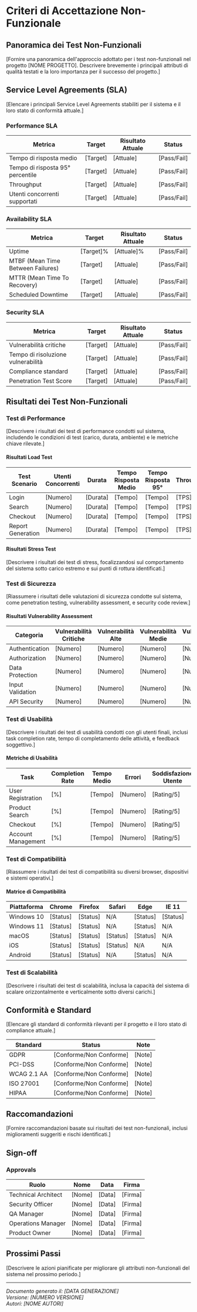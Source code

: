 # Criteri di Accettazione Non-Funzionale

## Panoramica dei Test Non-Funzionali

[Fornire una panoramica dell'approccio adottato per i test non-funzionali nel progetto [NOME PROGETTO]. Descrivere brevemente i principali attributi di qualità testati e la loro importanza per il successo del progetto.]

## Service Level Agreements (SLA)

[Elencare i principali Service Level Agreements stabiliti per il sistema e il loro stato di conformità attuale.]

### Performance SLA

| Metrica | Target | Risultato Attuale | Status |
|---------|--------|------------------|--------|
| Tempo di risposta medio | [Target] | [Attuale] | [Pass/Fail] |
| Tempo di risposta 95° percentile | [Target] | [Attuale] | [Pass/Fail] |
| Throughput | [Target] | [Attuale] | [Pass/Fail] |
| Utenti concorrenti supportati | [Target] | [Attuale] | [Pass/Fail] |

### Availability SLA

| Metrica | Target | Risultato Attuale | Status |
|---------|--------|------------------|--------|
| Uptime | [Target]% | [Attuale]% | [Pass/Fail] |
| MTBF (Mean Time Between Failures) | [Target] | [Attuale] | [Pass/Fail] |
| MTTR (Mean Time To Recovery) | [Target] | [Attuale] | [Pass/Fail] |
| Scheduled Downtime | [Target] | [Attuale] | [Pass/Fail] |

### Security SLA

| Metrica | Target | Risultato Attuale | Status |
|---------|--------|------------------|--------|
| Vulnerabilità critiche | [Target] | [Attuale] | [Pass/Fail] |
| Tempo di risoluzione vulnerabilità | [Target] | [Attuale] | [Pass/Fail] |
| Compliance standard | [Target] | [Attuale] | [Pass/Fail] |
| Penetration Test Score | [Target] | [Attuale] | [Pass/Fail] |

## Risultati dei Test Non-Funzionali

### Test di Performance

[Descrivere i risultati dei test di performance condotti sul sistema, includendo le condizioni di test (carico, durata, ambiente) e le metriche chiave rilevate.]

#### Risultati Load Test

| Test Scenario | Utenti Concorrenti | Durata | Tempo Risposta Medio | Tempo Risposta 95° | Throughput | Status |
|---------------|-------------------|--------|---------------------|-------------------|-----------|--------|
| Login | [Numero] | [Durata] | [Tempo] | [Tempo] | [TPS] | [Pass/Fail] |
| Search | [Numero] | [Durata] | [Tempo] | [Tempo] | [TPS] | [Pass/Fail] |
| Checkout | [Numero] | [Durata] | [Tempo] | [Tempo] | [TPS] | [Pass/Fail] |
| Report Generation | [Numero] | [Durata] | [Tempo] | [Tempo] | [TPS] | [Pass/Fail] |

#### Risultati Stress Test

[Descrivere i risultati dei test di stress, focalizzandosi sul comportamento del sistema sotto carico estremo e sui punti di rottura identificati.]

### Test di Sicurezza

[Riassumere i risultati delle valutazioni di sicurezza condotte sul sistema, come penetration testing, vulnerability assessment, e security code review.]

#### Risultati Vulnerability Assessment

| Categoria | Vulnerabilità Critiche | Vulnerabilità Alte | Vulnerabilità Medie | Vulnerabilità Basse |
|-----------|------------------------|-------------------|---------------------|---------------------|
| Authentication | [Numero] | [Numero] | [Numero] | [Numero] |
| Authorization | [Numero] | [Numero] | [Numero] | [Numero] |
| Data Protection | [Numero] | [Numero] | [Numero] | [Numero] |
| Input Validation | [Numero] | [Numero] | [Numero] | [Numero] |
| API Security | [Numero] | [Numero] | [Numero] | [Numero] |

### Test di Usabilità

[Descrivere i risultati dei test di usabilità condotti con gli utenti finali, inclusi task completion rate, tempo di completamento delle attività, e feedback soggettivo.]

#### Metriche di Usabilità

| Task | Completion Rate | Tempo Medio | Errori | Soddisfazione Utente |
|------|----------------|------------|--------|---------------------|
| User Registration | [%] | [Tempo] | [Numero] | [Rating/5] |
| Product Search | [%] | [Tempo] | [Numero] | [Rating/5] |
| Checkout | [%] | [Tempo] | [Numero] | [Rating/5] |
| Account Management | [%] | [Tempo] | [Numero] | [Rating/5] |

### Test di Compatibilità

[Riassumere i risultati dei test di compatibilità su diversi browser, dispositivi e sistemi operativi.]

#### Matrice di Compatibilità

| Piattaforma | Chrome | Firefox | Safari | Edge | IE 11 |
|------------|--------|---------|--------|------|-------|
| Windows 10 | [Status] | [Status] | N/A | [Status] | [Status] |
| Windows 11 | [Status] | [Status] | N/A | [Status] | N/A |
| macOS | [Status] | [Status] | [Status] | [Status] | N/A |
| iOS | [Status] | [Status] | [Status] | N/A | N/A |
| Android | [Status] | [Status] | N/A | [Status] | N/A |

### Test di Scalabilità

[Descrivere i risultati dei test di scalabilità, inclusa la capacità del sistema di scalare orizzontalmente e verticalmente sotto diversi carichi.]

## Conformità e Standard

[Elencare gli standard di conformità rilevanti per il progetto e il loro stato di compliance attuale.]

| Standard | Status | Note |
|---------|--------|------|
| GDPR | [Conforme/Non Conforme] | [Note] |
| PCI-DSS | [Conforme/Non Conforme] | [Note] |
| WCAG 2.1 AA | [Conforme/Non Conforme] | [Note] |
| ISO 27001 | [Conforme/Non Conforme] | [Note] |
| HIPAA | [Conforme/Non Conforme] | [Note] |

## Raccomandazioni

[Fornire raccomandazioni basate sui risultati dei test non-funzionali, inclusi miglioramenti suggeriti e rischi identificati.]

## Sign-off

### Approvals

| Ruolo | Nome | Data | Firma |
|-------|------|------|-------|
| Technical Architect | [Nome] | [Data] | [Firma] |
| Security Officer | [Nome] | [Data] | [Firma] |
| QA Manager | [Nome] | [Data] | [Firma] |
| Operations Manager | [Nome] | [Data] | [Firma] |
| Product Owner | [Nome] | [Data] | [Firma] |

## Prossimi Passi

[Descrivere le azioni pianificate per migliorare gli attributi non-funzionali del sistema nel prossimo periodo.]

---

*Documento generato il: [DATA GENERAZIONE]*  
*Versione: [NUMERO VERSIONE]*  
*Autori: [NOME AUTORI]*
